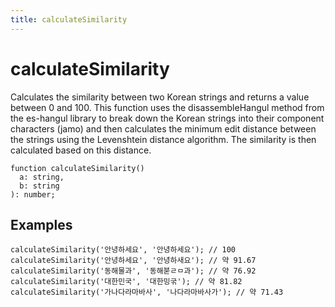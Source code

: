 ```yaml
---
title: calculateSimilarity
---
```


# calculateSimilarity

Calculates the similarity between two Korean strings and returns a value between 0 and 100. This function uses the disassembleHangul method from the es-hangul library to break down the Korean strings into their component characters (jamo) and then calculates the minimum edit distance between the strings using the Levenshtein distance algorithm. The similarity is then calculated based on this distance.

```tsx
function calculateSimilarity()
  a: string,
  b: string
): number;
```

## Examples

```tsx
calculateSimilarity('안녕하세요', '안녕하세요'); // 100
calculateSimilarity('안녕하세요', '안녕하새요'); // 약 91.67
calculateSimilarity('동해물과', '동해붇ㄹㅁ과'); // 약 76.92
calculateSimilarity('대한민국', '대한밍굮'); // 약 81.82
calculateSimilarity('가나다라마바사', '나다라마바사가'); // 약 71.43
```
